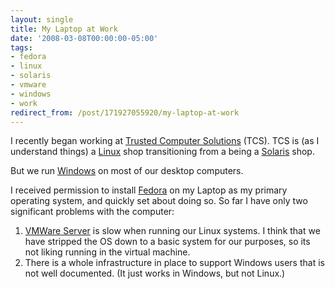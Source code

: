 ```yaml
---
layout: single
title: My Laptop at Work
date: '2008-03-08T00:00:00-05:00'
tags:
- fedora
- linux
- solaris
- vmware
- windows
- work
redirect_from: /post/171927055920/my-laptop-at-work
---
```

I recently began working at [Trusted Computer Solutions](http://www.trustedcs.com) (TCS). TCS is (as I understand things) a [Linux](http://en.wikipedia.org/wiki/Linux) shop transitioning from a being a [Solaris](http://www.sun.com/software/solaris/index.jsp) shop.

But we run [Windows](http://www.microsoft.com/windows) on most of our desktop computers.

I received permission to install [Fedora](http://fedoraproject.org) on my Laptop as my primary operating system, and quickly set about doing so. So far I have only two significant problems with the computer:
1. [VMWare Server](http://www.vmware.com) is slow when running our Linux systems. I think that we have stripped the OS down to a basic system for our purposes, so its not liking running in the virtual machine.
2. There is a whole infrastructure in place to support Windows users that is not well documented. (It just works in Windows, but not Linux.)
